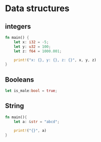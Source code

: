 # Data structures

## integers

```rust
fn main() {
    let x: i32 = -5;
    let y: u32 = 100;
    let z: f64 = 1000.001;

    print!("x: {}, y: {}, z: {}", x, y, z)
}
```

## Booleans

```rust
let is_male:bool = true;
```

## String

```rust
fn main(){
    let a: &str = "abcd";
    
    print!("{}", a)
}
```